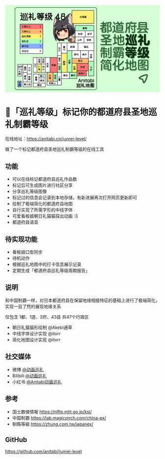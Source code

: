 ![都道府县圣地巡礼制霸等级](cover_16v9.png)
# 📌「巡礼等级」标记你的都道府县圣地巡礼制霸等级

在线地址：https://anitabi.cn/junrei-level/

做了一个标记都道府县圣地巡礼制霸等级的在线工具

## 功能
 - 可以在线标记都道府县巡礼作品数
 - 标记后可生成图片进行社区分享
 - 分享巡礼等级图像
 - 标记过的信息会记录到本地存储，有新进展再次打开网页更新即可
 - 绘制了极端简化的都道府县地图
 - 自行实现了所需字形的中线字体
 - 可爱看板娘朝日礼猫猫探出动画 :3
 - 都道府县语音

## 待实现功能
 - 看板娘口型同步
 - 待机动作
 - 根据巡礼地图中的打卡信息展示记录
 - 定期生成「都道府县巡礼等级周期报告」
 
## 说明
和中国制霸一样，对日本都道府县在保留地缘相接特征的基础上进行了极端简化，实现一目了然的展现地缘关系

仅包含 1都、1道、2府、43县 共47个行政区

 - 朝日礼猫猫形绘制 @Akebi通草
 - 中线字体设计实现 @itorr
 - 简化地图设计实现 @itorr

## 社交媒体
 - 微博 [@动画巡礼](https://weibo.com/u/5887774003) 
 - Bilibili [@动画巡礼](https://space.bilibili.com/3546874137021353)
 - 小红书 [@Anitabi动画巡礼](https://www.xiaohongshu.com/user/profile/674beccc000000001d02d24c)

## 参考
 - 国土数値情報 https://nlftp.mlit.go.jp/ksj/
 - 中国制霸 https://lab.magiconch.com/china-ex/
 - 制縣等級 https://zhung.com.tw/japanex/

## GitHub
https://github.com/anitabi/junrei-level


